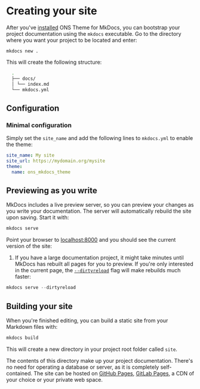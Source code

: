 # Creating your site

After you've [installed] ONS Theme for MkDocs, you can bootstrap your project
documentation using the `mkdocs` executable. Go to the directory where you want
your project to be located and enter:

```
mkdocs new .
```

This will create the following structure:

```bash
  .
  ├── docs/
  │ └── index.md
  └── mkdocs.yml
```

[installed]: getting-started.md

## Configuration

### Minimal configuration

Simply set the `site_name` and add the following lines to `mkdocs.yml` to enable the theme:

```yaml
site_name: My site
site_url: https://mydomain.org/mysite
theme:
  name: ons_mkdocs_theme
```

## Previewing as you write

MkDocs includes a live preview server, so you can preview your changes as you
write your documentation. The server will automatically rebuild the site upon
saving. Start it with:

```python
mkdocs serve
```

Point your browser to [localhost:8000][live preview] and you should see the current version of the site:

1.  If you have a large documentation project, it might take minutes until
    MkDocs has rebuilt all pages for you to preview. If you're only interested
    in the current page, the [`--dirtyreload`][--dirtyreload] flag will make
    rebuilds much faster:

```python
mkdocs serve --dirtyreload
```

[--dirtyreload]: https://www.mkdocs.org/about/release-notes/#support-for-dirty-builds-990
[live preview]: http://localhost:8000

## Building your site

When you're finished editing, you can build a static site from your Markdown
files with:

```python
mkdocs build
```

This will create a new directory in your project root folder called `site`.

The contents of this directory make up your project documentation. There's no
need for operating a database or server, as it is completely self-contained.
The site can be hosted on [GitHub Pages], [GitLab Pages], a CDN of your choice
or your private web space.

[GitHub Pages]: publishing-your-site.md#github-pages
[GitLab pages]: publishing-your-site.md#gitlab-pages

